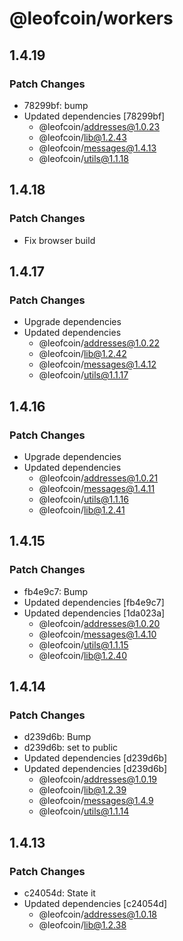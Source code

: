 # @leofcoin/workers

## 1.4.19

### Patch Changes

- 78299bf: bump
- Updated dependencies [78299bf]
  - @leofcoin/addresses@1.0.23
  - @leofcoin/lib@1.2.43
  - @leofcoin/messages@1.4.13
  - @leofcoin/utils@1.1.18

## 1.4.18

### Patch Changes

- Fix browser build

## 1.4.17

### Patch Changes

- Upgrade dependencies
- Updated dependencies
  - @leofcoin/addresses@1.0.22
  - @leofcoin/lib@1.2.42
  - @leofcoin/messages@1.4.12
  - @leofcoin/utils@1.1.17

## 1.4.16

### Patch Changes

- Upgrade dependencies
- Updated dependencies
  - @leofcoin/addresses@1.0.21
  - @leofcoin/messages@1.4.11
  - @leofcoin/utils@1.1.16
  - @leofcoin/lib@1.2.41

## 1.4.15

### Patch Changes

- fb4e9c7: Bump
- Updated dependencies [fb4e9c7]
- Updated dependencies [1da023a]
  - @leofcoin/addresses@1.0.20
  - @leofcoin/messages@1.4.10
  - @leofcoin/utils@1.1.15
  - @leofcoin/lib@1.2.40

## 1.4.14

### Patch Changes

- d239d6b: Bump
- d239d6b: set to public
- Updated dependencies [d239d6b]
- Updated dependencies [d239d6b]
  - @leofcoin/addresses@1.0.19
  - @leofcoin/lib@1.2.39
  - @leofcoin/messages@1.4.9
  - @leofcoin/utils@1.1.14

## 1.4.13

### Patch Changes

- c24054d: State it
- Updated dependencies [c24054d]
  - @leofcoin/addresses@1.0.18
  - @leofcoin/lib@1.2.38
